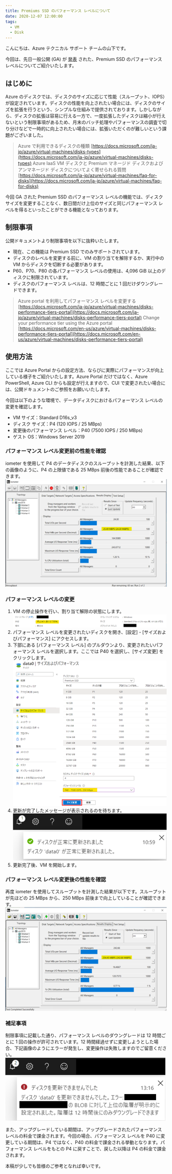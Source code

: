 ```yaml
---
title: Premiums SSD のパフォーマンス レベルについて
date: 2020-12-07 12:00:00
tags:
  - VM
  - Disk
---
```


こんにちは、Azure テクニカル サポート チームの山下です。

今回は、先日一般公開 (GA) が [発表](https://azure.microsoft.com/en-us/updates/performance-tiers-for-premium-ssds-is-now-generally-available/) された、Premium SSD のパフォーマンス レベルについてご紹介いたします。


## はじめに
Azure のディスクでは、ディスクのサイズに応じて性能（スループット、IOPS）が設定されています。ディスクの性能を向上されたい場合には、ディスクのサイズを拡張を行うという、シンプルな仕組みで提供されております。しかしながら、ディスクの拡張は容易に行える一方で、一度拡張したディスクは縮小が行えないという制限事項があるため、月末のバッチ処理やパフォーマンスの調査で切り分けなどで一時的に向上されたい場合には、拡張いただくのが難しいという課題がございました。

> Azure で利用できるディスクの種類
> [https://docs.microsoft.com/ja-jp/azure/virtual-machines/disks-types](https://docs.microsoft.com/ja-jp/azure/virtual-machines/disks-types)
> Azure IaaS VM ディスクと Premium マネージド ディスクおよびアンマネージド ディスクについてよく寄せられる質問
> [https://docs.microsoft.com/ja-jp/azure/virtual-machines/faq-for-disks](https://docs.microsoft.com/ja-jp/azure/virtual-machines/faq-for-disks)

今回 GA された Premium SSD のパフォーマンス レベルの機能では、ディスク サイズを変更することなく、数日間だけ上位のサイズと同じパフォーマンス レベルを得るといったことができる機能となっております。

## 制限事項
公開ドキュメントより制限事項を以下に抜粋いたします。

- 現在、この機能は Premium SSD でのみサポートされています。
- ディスクのレベルを変更する前に、VM の割り当てを解除するか、実行中の VM からディスクを切断する必要があります。
- P60、P70、P80 の各パフォーマンス レベルの使用は、4,096 GiB 以上のディスクに制限されています。
- ディスクのパフォーマンス レベルは、12 時間ごとに 1 回だけダウングレードできます。

> Azure portal を利用してパフォーマンス レベルを変更する
> [https://docs.microsoft.com/ja-jp/azure/virtual-machines/disks-performance-tiers-portal](https://docs.microsoft.com/ja-jp/azure/virtual-machines/disks-performance-tiers-portal)
> Change your performance tier using the Azure portal
> [https://docs.microsoft.com/en-us/azure/virtual-machines/disks-performance-tiers-portal](https://docs.microsoft.com/en-us/azure/virtual-machines/disks-performance-tiers-portal)

## 使用方法
ここでは Azure Portal からの設定方法、ならびに実際にパフォーマンスが向上している様子をご紹介いたします。Azure Portal だけではなく、Azure PowerShell, Azure CLI からも設定が行えますので、CUI で変更されたい場合には、公開ドキュメントのご参照をお願いいたします。

今回は以下のような環境で、データディスクにおけるパフォーマンス レベルの変更を確認します。

- VM サイズ：Standard D16s_v3
- ディスク サイズ：P4 (120 IOPS / 25 MBps)
- 変更後のパフォーマンス レベル：P40 (7500 IOPS / 250 MBps)
- ゲスト OS：Windows Server 2019

### パフォーマンス レベル変更前の性能を確認
iometer を使用して P4 のデータディスクのスループットを計測した結果、以下の画像のように、P4 の上限値である 25 MBps 前後の性能であることが確認できます。
![](./introduction-performance-tier-ssd/originalthroughput.png)

### パフォーマンス レベルの変更
1. VM の停止操作を行い、割り当て解除の状態にします。
![](./introduction-performance-tier-ssd/deallocated.png)
1. パフォーマンス レベルを変更されたいディスクを開き、[設定] - [サイズおよびパフォーマンス] にアクセスします。
1. 下部にある [パフォーマンス レベル] のプルダウンより、変更されたいパフォーマンス レベルを選択します。ここでは P40 を選択し、[サイズ変更] をクリックします。
![](./introduction-performance-tier-ssd/performancelevel.png)
1. 更新が完了したメッセージが表示されるのを待ちます。
![](./introduction-performance-tier-ssd/changed.png)
1. 更新完了後、VM を開始します。

### パフォーマンス レベル変更後の性能を確認
再度 iometer を使用してスループットを計測した結果が以下です。スループットが先ほどの 25 MBps から、250 MBps 前後まで向上していることが確認できます。
![](./introduction-performance-tier-ssd/highthroughput.png)

### 補足事項
制限事項に記載した通り、パフォーマンス レベルのダウングレードは 12 時間ごとに 1 回の操作が許可されています。12 時間経過せずに変更しようとした場合、下記画像のようにエラーが発生し、変更操作は失敗しますのでご留意ください。
![](./introduction-performance-tier-ssd/changeerror.png)

また、アップグレードしている期間は、アップグレードされたパフォーマンス レベルの料金で課金されます。今回の場合、パフォーマンス レベルを P40 に変更している期間は、P4 ではなく、P40 の料金で課金される挙動となります。パフォーマンス レベルをもとの P4 に戻すことで、戻した以降は P4 の料金で課金されます。

本稿が少しでも皆様のご参考となれば幸いです。
